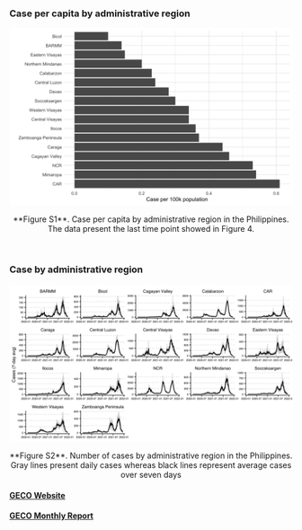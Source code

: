 
### Case per capita by administrative region

<div class="figure" style="text-align: center">

<img src="region_files/figure-gfm/figureS1-1.png" alt="__Figure S1__. Case per capita by administrative region in the Philippines. The data present the last time point showed in Figure 4." width="768" />
<p class="caption">
**Figure S1**. Case per capita by administrative region in the
Philippines. The data present the last time point showed in Figure 4.
</p>

</div>

   

### Case by administrative region

<div class="figure" style="text-align: center">

<img src="region_files/figure-gfm/figureS2-1.png" alt="__Figure S2__. Number of cases by administrative region in the Philippines. Gray lines present daily cases whereas black lines represent average cases over seven days" width="864" />
<p class="caption">
**Figure S2**. Number of cases by administrative region in the
Philippines. Gray lines present daily cases whereas black lines
represent average cases over seven days
</p>

</div>

#### [GECO Website](https://www.geco-seqlab.org/)

#### [GECO Monthly Report](https://geco-ph.github.io/GECO-covid/)
